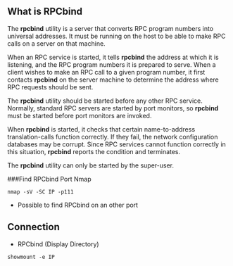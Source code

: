 ## What is RPCbind
The **rpcbind** utility is a server that converts RPC program numbers into universal addresses.  It must be running on the host to be able to make RPC calls on a server on that machine.

When an RPC service is started, it tells **rpcbind** the address at which it is listening, and the RPC program numbers it is prepared to serve.  When a client wishes to make an RPC call to a given program number, it first contacts **rpcbind** on the server machine to determine the address where RPC requests should be sent.

The **rpcbind** utility should be started before any other RPC service. Normally, standard RPC servers are started by port monitors, so **rpcbind** must be started before port monitors are invoked.

When **rpcbind** is started, it checks that certain name-to-address translation-calls function correctly.  If they fail, the network configuration databases may be corrupt.  Since RPC services cannot function correctly in this situation, **rpcbind** reports the condition and terminates.

The **rpcbind** utility can only be started by the super-user.

###Find RPCbind Port
Nmap
```
nmap -sV -SC IP -p111
```

- Possible to find RPCbind on an other port

## Connection
- RPCbind (Display Directory)
```Terminal
showmount -e IP
```
